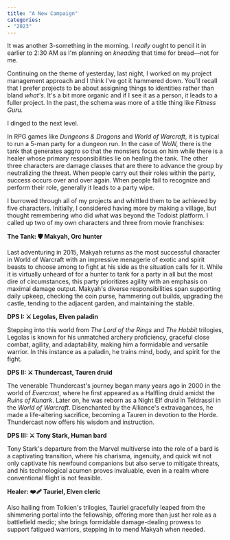 ```yaml
---
title: "A New Campaign"
categories:
- "2023"
--- 
```


It was another 3-something in the morning.  I *really* ought to pencil it in earlier to 2:30 AM as I'm planning on *kneading* that time for bread—not for me.

Continuing on the theme of yesterday, last night, I worked on my project management approach and I think I've got it hammered down.  You'll recall that I prefer projects to be about assigning things to identities rather than bland *what's*.  It's a bit more organic and if I see it as a person, it leads to a fuller project.  In the past, the schema was more of a title thing like *Fitness Guru.*  

I dinged to the next level.

In RPG games like *Dungeons & Dragons* and *World of Warcraft*, it is typical to run a 5-man party for a dungeon run.  In the case of WoW, there is the tank that generates aggro so that the monsters focus on him while there is a healer whose primary responsibilities lie on healing the tank.  The other three characters are damage classes that are there to advance the group by neutralizing the threat.  When people carry out their roles within the party, success occurs over and over again.  When people fail to recognize and perform their role, generally it leads to a party wipe.

I burrowed through all of my projects and whittled them to be achieved by five characters.  Initially, I considered having more by making a village, but thought remembering who did what was beyond the Todoist platform.  I called up two of my own characters and three from movie franchises:

**The Tank: 🛡️ Makyah, Orc hunter**

Last adventuring in 2015, Makyah returns as the most successful character in World of Warcraft with an impressive menagerie of exotic and spirit beasts to choose among to fight at his side as the situation calls for it.  While it is virtually unheard of for a hunter to tank for a party in all but the most dire of circumstances, this party prioritizes agility with an emphasis on maximal damage output.  Makyah's diverse responsibilities span supporting daily upkeep, checking the coin purse, hammering out builds, upgrading the castle, tending to the adjacent garden, and maintaining the stable.

**DPS I: ⚔️ Legolas, Elven paladin**

Stepping into this world from *The Lord of the Rings* and *The Hobbit* trilogies, Legolas is known for his unmatched archery proficiency, graceful close combat, agility, and adaptability, making him a formidable and versatile warrior.  In this instance as a paladin, he trains mind, body, and spirit for the fight.

**DPS II: ⚔️ Thundercast, Tauren druid**

The venerable Thundercast's journey began many years ago in 2000 in the world of *Evercrast*, where he first appeared as a Halfling druid amidst the *Ruins of Kunark*. Later on, he was reborn as a Night Elf druid in Teldrassil in the *World of Warcraft*.  Disenchanted by the Alliance's extravagances, he made a life-altering sacrifice, becoming a Tauren in devotion to the Horde. Thundercast now offers his wisdom and instruction.

**DPS III: ⚔️ Tony Stark, Human bard**

Tony Stark's departure from the Marvel multiverse into the role of a bard is a captivating transition, where his charisma, ingenuity, and quick wit not only captivate his newfound companions but also serve to mitigate threats, and his technological acumen proves invaluable, even in a realm where conventional flight is not feasible.

**Healer: ❤️‍🩹 Tauriel, Elven cleric**

Also hailing from Tolkien's trilogies, Tauriel gracefully leaped from the shimmering portal into the fellowship, offering more than just her role as a battlefield medic; she brings formidable damage-dealing prowess to support fatigued warriors, stepping in to mend Makyah when needed.